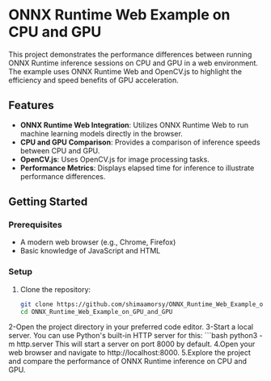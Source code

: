 
# ONNX Runtime Web Example on CPU and GPU

This project demonstrates the performance differences between running ONNX Runtime inference sessions on CPU and GPU in a web environment. The example uses ONNX Runtime Web and OpenCV.js to highlight the efficiency and speed benefits of GPU acceleration.

## Features

- **ONNX Runtime Web Integration**: Utilizes ONNX Runtime Web to run machine learning models directly in the browser.
- **CPU and GPU Comparison**: Provides a comparison of inference speeds between CPU and GPU.
- **OpenCV.js**: Uses OpenCV.js for image processing tasks.
- **Performance Metrics**: Displays elapsed time for inference to illustrate performance differences.

## Getting Started

### Prerequisites

- A modern web browser (e.g., Chrome, Firefox)
- Basic knowledge of JavaScript and HTML

### Setup

1. Clone the repository:
   ```bash
   git clone https://github.com/shimaamorsy/ONNX_Runtime_Web_Example_on_GPU_and_GPU.git
   cd ONNX_Runtime_Web_Example_on_GPU_and_GPU
2-Open the project directory in your preferred code editor.
3-Start a local server. You can use Python's built-in HTTP server for this:
     ```bash
     python3 -m http.server
This will start a server on port 8000 by default.
4.Open your web browser and navigate to http://localhost:8000.
5.Explore the project and compare the performance of ONNX Runtime inference on CPU and GPU.

     
